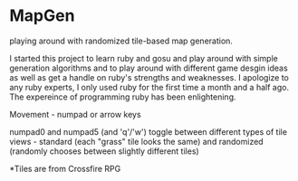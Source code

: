 MapGen
======

playing around with randomized tile-based map generation.

I started this project to learn ruby and gosu and play around with simple generation algorithms and to play around with different game desgin ideas as well as get a handle on ruby's strengths and weaknesses.
I apologize to any ruby experts, I only used ruby for the first time a month and a half ago.  The expereince of programming ruby has been enlightening.



Movement - numpad or arrow keys

numpad0 and numpad5 (and 'q'/'w') toggle between different types of tile views - standard (each "grass" tile looks the same) and randomized (randomly chooses between slightly different tiles)

*Tiles are from Crossfire RPG
